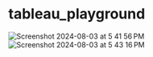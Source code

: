 # tableau_playground
![Screenshot 2024-08-03 at 5 41 56 PM](https://github.com/user-attachments/assets/914f3f2d-273f-481c-ae26-961b8dc4906b)
![Screenshot 2024-08-03 at 5 43 16 PM](https://github.com/user-attachments/assets/55004c53-2419-4f1b-b7e0-a1e889cbf63d)

